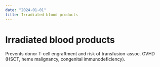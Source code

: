 ```yaml
---
date: "2024-01-01"
title: Irradiated blood products
---
```


# Irradiated blood products

Prevents donor T-cell engraftment and risk of transfusion-assoc. GVHD (HSCT, heme malignancy, congenital immunodeficiency).
